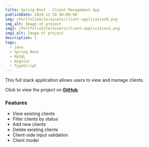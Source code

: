 ```yaml
---
title: Spring Boot - Client Management App
publishDate: 2024-12-28 00:00:00
img: /PortfolioSite/assets/client-application0.png
img_alt: Image of project
img2: /PortfolioSite/assets/client-application1.png
img2_alt: Image of project
description: |
tags:
  - Java
  - Spring Boot
  - MySQL
  - Angular
  - TypeScript
---
```


This full stack application allows users to view and manage clients.

Click to view the project on <b><a href="https://github.com/BiancaDavey/ManagementApplicationSpringBoot" target="_blank">GitHub</a></b>.

### Features

- View existing clients
- Filter clients by status
- Add new clients
- Delete existing clients
- Client-side input validation
- Client model